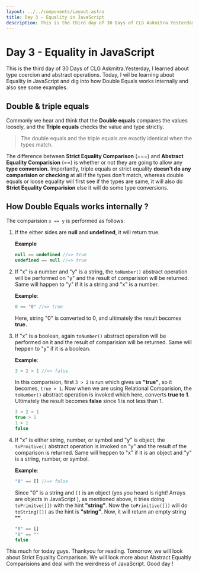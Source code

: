 ```yaml
---
layout: ../../components/Layout.astro
title: Day 3 - Equality in JavaScript
description: This is the third day of 30 Days of CLG Askmitra.Yesterday, I learned about type coercion and abstract operations. Today, I wil be learning about Equality in JavaScript and dig into how Double Equals works internally and also see some examples.
---
```


# Day 3 - Equality in JavaScript

This is the third day of 30 Days of CLG Askmitra.Yesterday, I learned about type coercion and abstract operations. Today, I wil be learning about Equality in JavaScript and dig into how Double Equals works internally and also see some examples.

## Double & triple equals

Commonly we hear and think that the **Double equals** compares the values loosely, and the **Triple equals** checks the value and type strictly.

> The double equals and the triple equals are exactly identical when the types match.

The difference between **Strict Equality Comparison** (===) and **Abstract Equality Comparision** (==) is whether or not they are going to allow any **type conversion.** Importantly, triple equals or strict equality **doesn't do any comparision or checking** at all if the types don't match, whereas double equals or loose equality will first see if the types are same, it will also do **Strict Equality Comparision** else it will do some type conversions.

## How Double Equals works internally ?

The comparision `x == y` is performed as follows:

1. If the either sides are **null** and **undefined**, it will return true.

    **Example**

    ```js
    null == undefined //=> true
    undefined == null //=> true
    ```

2. If "x" is a number and "y" is a string, the `toNumber()` abstract operation will be performed on "y" and the result of comparision will be returned. Same will happen to "y" if it is a string and "x" is a number.

    **Example**:

    ```js
    0 == "0" //=> true
    ```

    Here, string "0" is converted to 0, and ultimately the result becomes **true.**

3. If "x" is a boolean, again `toNumber()` abstract operation will be performed on it and the result of comparision will be returned. Same will heppen to "y" if it is a boolean.

    **Example**:

    ```js
    3 > 2 > 1 //=> false
    ```

    In this comparision, first `3 > 2` is run which gives us **"true"**, so it becomes, `true > 1`. Now when we are using Relational Comparision, the `toNumber()` abstract operation is invoked which here, converts **true to 1**. Ultimately the result becomes **false** since 1 is not less than 1.

    ```js
    3 > 2 > 1
    true > 1
    1 > 1
    false
    ```

4. If "x" is either string, number, or symbol and "y" is object, the `toPrmitive()` abstract operation is invoked on "y" and the result of the comparison is returned. Same will heppen to "x" if it is an object and "y" is a string, number, or symbol.

    **Example**:

    ```js
    "0" == [] //=> false
    ```

    Since "0" is a string and `[]` is an object (yes you heard is right! Arrays are objects in JavaScript ), as mentioned above, it tries doing `toPrimitve([])` with the hint **"string"**. Now the `toPrimitive([])` will do `toString([])` as the hint is **"string"**. Now, it will return an empty string **""**.

    ```js
    "0" == []
    "0" == ""
    false
    ```

This much for today guys. Thankyou for reading. Tomorrow, we will look about Strict Equality Comparison. We will look more about Abstract Equaltiy Comparisions and deal with the weirdness of JavaScript. Good day !
